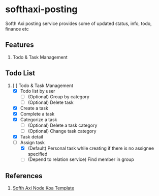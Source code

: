 # softhaxi-posting
Softh Axi posting service provides some of updated status, info, todo, finance etc 

## Features
1. Todo & Task Management

## Todo List
1. [ ] Todo & Task Management
   - [x] Todo list by user
     - [ ] \(Optional) Group by category
     - [ ] \(Optional) Delete task
   - [x] Create a task
   - [x] Complete a task
   - [x] Categorize a task
     - [ ] \(Optional) Delete a task category
     - [ ] \(Optional) Change task category
   - [x] Task detail
   - [ ] Assign task 
     - [x] \(Default) Personal task while creating if there is no assignee specified
     - [ ] \(Depend to relation service) Find member in group  

## References
1. [Softh Axi Node Koa Template](https://github.com/ivohutasoit/softhaxi-node-koa-template)